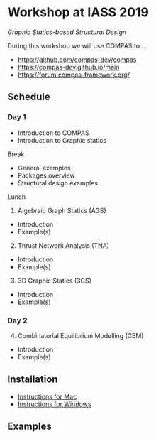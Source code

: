 # Workshop at IASS 2019

*Graphic Statics-based Structural Design*

During this workshop we will use COMPAS to ...

* https://github.com/compas-dev/compas
* https://compas-dev.github.io/main
* https://forum.compas-framework.org/


## Schedule

### Day 1

* Introduction to COMPAS
* Introduction to Graphic statics

Break

* General examples
* Packages overview
* Structural design examples

Lunch

1. Algebraic Graph Statics (AGS)
 * Introduction
 * Example(s)

2. Thrust Network Analysis (TNA)
 * Introduction
 * Example(s)

3. 3D Graphic Statics (3GS)
 * Introduction
 * Example(s)

### Day 2

4. Combinatorial Equilibrium Modelling (CEM)
* Introduction
* Example(s)


## Installation

* [Instructions for Mac](mac.md)
* [Instructions for Windows](windows.md)

## Examples
